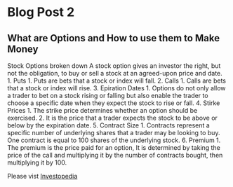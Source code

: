 # Blog Post 2

## What are Options and How to use them to Make Money

Stock Options broken down
A stock option gives an investor the right, but not the obligation, to buy or sell a stock at an agreed-upon price and date.  
        1. Puts
            1. Puts are bets that a stock or index will fall.
        2. Calls
            1. Calls are bets that a stock or index will rise.
        3. Epiration Dates
            1. Options do not only allow a trader to bet on a stock rising or falling but also enable the trader to choose a specific date when they expect the stock to rise or fall.
        4. Stirke Prices
            1. The strike price determines whether an option should be exercised. 
            2. It is the price that a trader expects the stock to be above or below by the expiration date.
        5. Contract Size
            1. Contracts represent a specific number of underlying shares that a trader may be looking to buy. One contract is equal to 100 shares of the underlying stock.
        6. Premium
            1. The premium is the price paid for an option, It is determined by taking the price of the call and multiplying it by the number of contracts bought, then multiplying it by 100.
        
Please vist [Investopedia](https://www.investopedia.com/terms/s/stockoption.asp#:~:text=Stock%20Option%20FAQs-,What%20Is%20a%20Stock%20Option%3F,that%20a%20stock%20will%20rise.)
